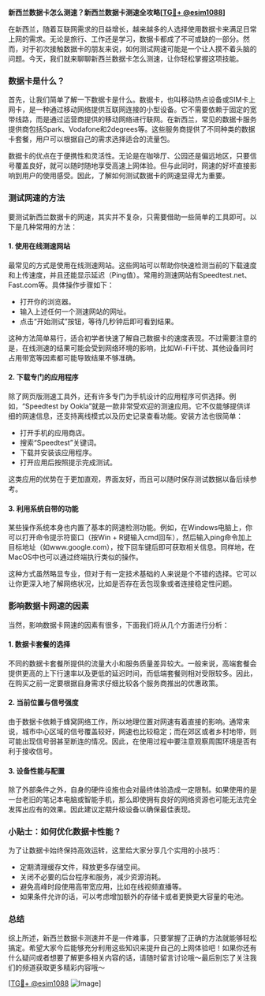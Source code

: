**新西兰数据卡怎么测速？新西兰数据卡测速全攻略[[TG💪+ @esim1088](https://t.me/s/esim1088)]**

在新西兰，随着互联网需求的日益增长，越来越多的人选择使用数据卡来满足日常上网的需求。无论是旅行、工作还是学习，数据卡都成了不可或缺的一部分。然而，对于初次接触数据卡的朋友来说，如何测试网速可能是一个让人摸不着头脑的问题。今天，我们就来聊聊新西兰数据卡怎么测速，让你轻松掌握这项技能。

### 数据卡是什么？

首先，让我们简单了解一下数据卡是什么。数据卡，也叫移动热点设备或SIM卡上网卡，是一种通过移动网络提供互联网连接的小型设备。它不需要依赖于固定的宽带线路，而是通过运营商提供的移动网络进行联网。在新西兰，常见的数据卡服务提供商包括Spark、Vodafone和2degrees等。这些服务商提供了不同种类的数据卡套餐，用户可以根据自己的需求选择适合的流量包。

数据卡的优点在于便携性和灵活性。无论是在咖啡厅、公园还是偏远地区，只要信号覆盖良好，就可以随时随地享受高速上网体验。但与此同时，网速的好坏直接影响到用户的使用感受。因此，了解如何测试数据卡的网速显得尤为重要。

### 测试网速的方法

要测试新西兰数据卡的网速，其实并不复杂，只需要借助一些简单的工具即可。以下是几种常用的方法：

#### 1. 使用在线测速网站

最常见的方式是使用在线测速网站。这些网站可以帮助你快速检测当前的下载速度和上传速度，并且还能显示延迟（Ping值）。常用的测速网站有Speedtest.net、Fast.com等。具体操作步骤如下：

- 打开你的浏览器。
- 输入上述任何一个测速网站的网址。
- 点击“开始测试”按钮，等待几秒钟后即可看到结果。

这种方法简单易行，适合初学者快速了解自己数据卡的速度表现。不过需要注意的是，在线测速的结果可能会受到网络环境的影响，比如Wi-Fi干扰、其他设备同时占用带宽等因素都可能导致结果不够准确。

#### 2. 下载专门的应用程序

除了网页版测速工具外，还有许多专门为手机设计的应用程序可供选择。例如，“Speedtest by Ookla”就是一款非常受欢迎的测速应用。它不仅能够提供详细的网速信息，还支持离线模式以及历史记录查看功能。安装方法也很简单：

- 打开手机的应用商店。
- 搜索“Speedtest”关键词。
- 下载并安装该应用程序。
- 打开应用后按照提示完成测试。

这类应用的优势在于更加直观，界面友好，而且可以随时保存测试数据以备后续参考。

#### 3. 利用系统自带的功能

某些操作系统本身也内置了基本的网速检测功能。例如，在Windows电脑上，你可以打开命令提示符窗口（按Win + R键输入cmd回车），然后输入ping命令加上目标地址（如www.google.com），按下回车键后即可获取相关信息。同样地，在MacOS中也可以通过终端执行类似的操作。

这种方式虽然略显专业，但对于有一定技术基础的人来说是个不错的选择。它可以让你更深入地了解网络状况，比如是否存在丢包现象或者连接稳定性问题。

### 影响数据卡网速的因素

当然，影响数据卡网速的因素有很多，下面我们将从几个方面进行分析：

#### 1. 数据卡套餐的选择

不同的数据卡套餐所提供的流量大小和服务质量差异较大。一般来说，高端套餐会提供更高的上下行速率以及更低的延迟时间，而低端套餐则相对受限较多。因此，在购买之前一定要根据自身需求仔细比较各个服务商推出的优惠政策。

#### 2. 当前位置与信号强度

由于数据卡依赖于蜂窝网络工作，所以地理位置对网速有着直接的影响。通常来说，城市中心区域的信号覆盖较好，网速也比较稳定；而在郊区或者乡村地带，则可能出现信号弱甚至断连的情况。因此，在使用过程中要注意观察周围环境是否有利于接收信号。

#### 3. 设备性能与配置

除了外部条件之外，自身的硬件设施也会对最终体验造成一定限制。如果使用的是一台老旧的笔记本电脑或智能手机，那么即使拥有良好的网络资源也可能无法完全发挥出应有的效果。因此建议定期升级设备以确保最佳表现。

### 小贴士：如何优化数据卡性能？

为了让数据卡始终保持高效运转，这里给大家分享几个实用的小技巧：

- 定期清理缓存文件，释放更多存储空间。
- 关闭不必要的后台程序和服务，减少资源消耗。
- 避免高峰时段使用高带宽应用，比如在线视频直播等。
- 如果条件允许的话，可以考虑增加额外的存储卡或者更换更大容量的电池。

### 总结

综上所述，新西兰数据卡测速并不是一件难事，只要掌握了正确的方法就能够轻松搞定。希望大家今后能够充分利用这些知识来提升自己的上网体验吧！如果你还有什么疑问或者想要了解更多相关内容的话，请随时留言讨论哦～最后别忘了关注我们的频道获取更多精彩内容哦～

[[TG💪+ @esim1088](https://t.me/s/esim1088) ![Image](https://i.postimg.cc/4NQfJmqS/Snipaste-2025-05-13-00-14-12.png)]